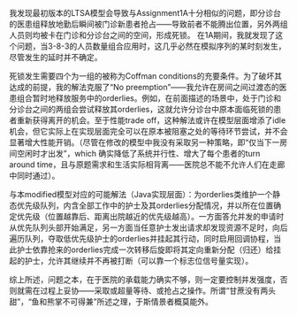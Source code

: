 我发现最初版本的LTSA模型会导致与Assignment1A十分相似的问题，即分诊台的医患组释放地勤后瞬间被门诊新患者抢占——导致前者不能腾出位置，另外两组人员则均被卡在门诊和分诊台之间的空间，形成死锁。
在1A期间，我就发现了这个问题，当3-8-3的人员数量组合应用时，这几乎必然在模拟序列的某时刻发生，尽管发生的延时并不确定。

死锁发生需要四个为一组的被称为Coffman conditions的充要条件。为了破坏其达成的前提，我的解法克服了“No preemption”——我允许在房间之间过渡态的医患组合暂时地释放服务中的orderlies。例如，在前面描述的场景中，处于门诊和分诊台之间的两组会尝试释放其orderlies，这就允许分诊台中原本面临死锁的患者重新获得离开的机会。至于性能trade off，这种解法或许在模型层面增添了idle机会，但它实际上在实现层面完全可以在原本被阻塞之处的等待环节尝试，并不会显著增大性能开销。（尽管在修改的模型中我没有采取另一种策略，即“仅当下一房间空闲时才出发”，which 确实降低了系统并行性、增大了每个患者的turn around time，且与原题需求和生活实际相背离——医院总不能不允许人们在走廊中同时通过）。

与本modified模型对应的可能解法（Java实现层面）：为orderlies类维护一个静态优先级队列，内含全部工作中的护士及其orderlies分配情况，并以所在位置确定优先级（位置越靠后、距离出院越近的优先级越高）。一方面答允并发的申请时从优先队列头部开始满足，另一方面当任意护士发出请求却发现资源不足时，向后遍历队列，夺取低优先级护士的orderlies并挂起其行动，同时启用回调协程，当此护士依靠抢来的orderlies完成一次转移后旋即将其定向重新分配（归还）给挂起的护士，允许其继续并不再被打断（可以靠一个标志位信号量实现）。

综上所述，问题之本，在于医院的承载能力确实不够，则一定要控制并发强度，否则就需在过程上妥协——采取或超量等待、或抢占之操作。所谓“甘蔗没有两头甜”，“鱼和熊掌不可得兼”所述之理，于斯情景者概莫能外。